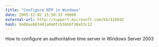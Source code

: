 ```yaml
---
title: "Configure NTP in Windows"
date: 2005-12-02 15:50:33 +0000
external-url: http://support.microsoft.com/kb/816042
hash: 9a08aab83441a0e0fcb5bb6f30a53c12
---
```


How to configure an authoritative time server in Windows Server 2003
